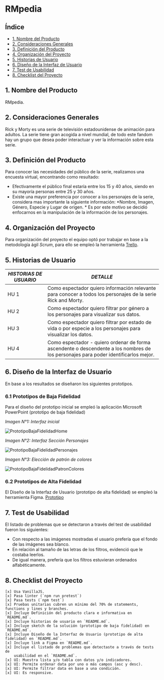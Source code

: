 # RMpedia

## Índice

- [1. Nombre del Producto](#1-nombre-del-producto)
- [2. Consideraciones Generales](#2-consideraciones-generales)
- [3. Definición del Producto](#3-definición-del-producto)
- [4. Organización del Proyecto](#4-organización-del-proyecto)
- [5. Historias de Usuario](#5-historias-de-usuario)
- [6. Diseño de la Interfaz de Usuario](#6-diseño-de-la-interfaz-de-usuario)
- [7. Test de Usabilidad](#7-test-de-usabilidad)
- [8. Checklist del Proyecto](#8-checklist-del-proyecto)

## 1. Nombre del Producto
RMpedia.

## 2. Consideraciones Generales
Rick y Morty es una serie de televisión estadounidense de animación para adultos. La serie tiene gran acogida a nivel mundial,
de todo este fandom hay un grupo que desea poder interactuar y ver la información sobre esta serie.

## 3. Definición del Producto
Para conocer las necesidades del público de la serie, realizamos una encuesta virtual, encontrando como resultado:
-   Efectivamente el público final estaría entre los 15 y 40 años, siendo en su mayoría personas entre 25 y 30 años.
-   Existe una mayor preferencia por conocer a los personajes de la serie, considera mas importante la siguiente información: 
    *Nombre, Imagen, Género, Especie y Lugar de origen. * 
Es por este motivo se decidió enfocarnos en la manipulación de la información de los personajes.

## 4. Organización del Proyecto
Para organización del proyecto el equipo optó por trabajar en base a la metodología ágil *Scrum*, 
para ello se empleó la herramienta [Trello](https://trello.com/invite/b/CEPkKv4H/bfd2fc0fce23a11dc8aa3439cc99cec9/proyecto-data-lovers "Trello").

## 5. Historias de Usuario
|  *HISTORIAS DE USUARIO* |*DETALLE*   |
| ------------ | ------------ |
| HU 1 | Como espectador quiero información relevante   para conocer a todos los personajes de la serie Rick and Morty. |
| HU 2 | Como espectador quiero filtrar por género a los personajes para visualizar sus datos. |
| HU 3 | Como espectador quiero filtrar por estado de vida o por especie a los personajes para visualizar los datos. |
| HU 4 | Como espectador - quiero ordenar de forma ascendente o descendente a los nombres de los personajes para poder identificarlos mejor. |

## 6. Diseño de la Interfaz de Usuario
En base a los resultados se diseñaron los siguientes prototipos.

### 6.1 Prototipos de Baja Fidelidad
Para el diseño del prototipo inicial se empleó la aplicación Microsoft PowerPoint (prototipo de baja fidelidad)
    
 *Imagen N°1: Interfaz inicial*
 
![PrototipoBajaFidelidadHome](https://user-images.githubusercontent.com/91750603/145139047-247c1269-cb38-4b4c-883f-f5c12da34425.jpg)

 *Imagen N°2: Interfaz Sección Personajes*
 
![PrototipoBajaFidelidadPersonajes](https://user-images.githubusercontent.com/91750603/145139273-8c6f4cd9-d271-4541-8ffb-535625ce055a.jpg)

 *Imagen N°3: Elección de patrón de colores*
 
![PrototipoBajaFidelidadPatronColores](https://user-images.githubusercontent.com/91750603/145139610-e18c28d8-9f44-49e3-8211-7cfc56fd7048.jpg)

### 6.2 Prototipos de Alta Fidelidad
El Diseño de la Interfaz de Usuario (prototipo de alta fidelidad) se empleó la herramienta Figma. 
[Prototipo](https://www.figma.com/file/J84alZJLUSfXrqJQEhqv2m/Web?node-id=0%3A1 "Prototipo")

## 7. Test de Usabilidad
El listado de problemas que se detectaron a través del test de usabilidad fueron los siguientes:
- Con respecto a las imágenes mostradas el usuario prefería que el fondo de las imágenes sea blanco.
- En relación al tamaño de las letras de los filtros, evidenció que le costaba leerlos.
- De igual manera, prefería que los filtros estuvieran ordenados alfabéticamente. 
 
## 8. Checklist del Proyecto
    [x] Usa VanillaJS.
    [x] Pasa linter (`npm run pretest`)
    [x] Pasa tests (`npm test`)
    [x] Pruebas unitarias cubren un mínimo del 70% de statements, functions y lines y branches.
    [x] Incluye Definición del producto clara e informativa en `README.md`.
    [x] Incluye historias de usuario en `README.md`.
    [x] Incluye sketch de la solución (prototipo de baja fidelidad) en `README.md`.
    [x] Incluye Diseño de la Interfaz de Usuario (prototipo de alta fidelidad) en `README.md`.
    [x] Incluye link a Figma en `README.md`.
    [x] Incluye el listado de problemas que detectaste a través de tests de
        usabilidad en el `README.md`.
    [x] UI: Muestra lista y/o tabla con datos y/o indicadores.
    [x] UI: Permite ordenar data por uno o más campos (asc y desc).
    [x] UI: Permite filtrar data en base a una condición.
    [x] UI: Es responsive.
